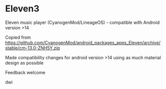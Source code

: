 # Eleven3

Eleven music player (CyanogenMod/LineageOS) - compatible with Android version >14

Copied from https://github.com/CyanogenMod/android_packages_apps_Eleven/archive/stable/cm-13.0-ZNH5Y.zip

Made compatibility changes for android version >14 using as much material design as possible

Feedback welcome

dwi
